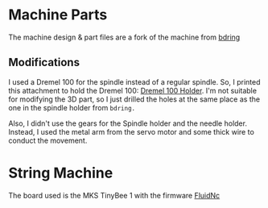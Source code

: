 # Machine Parts

The machine design & part files are a fork of the machine from [bdring](https://github.com/bdring/StringArt)

## Modifications
I used a Dremel 100 for the spindle instead of a regular spindle. So, I printed this attachment to hold the Dremel 100: [Dremel 100 Holder](https://www.thingiverse.com/thing:3757798). I'm not suitable for modifying the 3D part, so I just drilled the holes at the same place as the one in the spindle holder from `bdring.`

Also, I didn't use the gears for the Spindle holder and the needle holder. Instead, I used the metal arm from the servo motor and some thick wire to conduct the movement.


# String Machine

The board used is the MKS TinyBee 1 with the firmware [FluidNc](https://github.com/bdring/FluidNC/)
